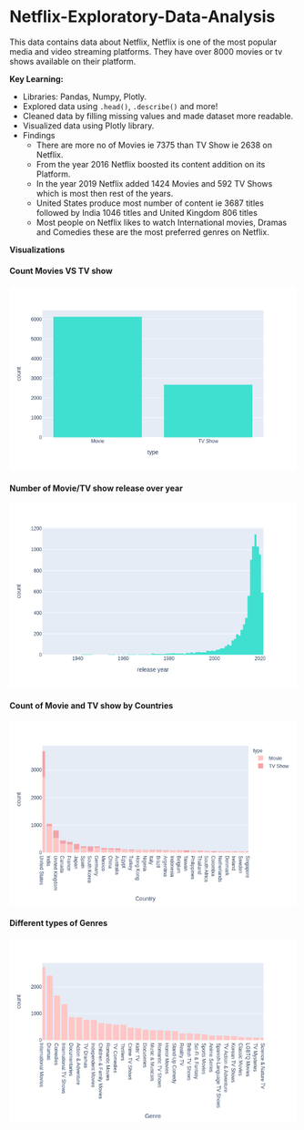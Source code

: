 # Netflix-Exploratory-Data-Analysis

 This data contains data about Netflix, Netflix is one of the most popular media and video streaming platforms. They have over 8000 movies or tv shows available on their platform.
 
 **Key Learning:**
- Libraries: Pandas, Numpy, Plotly.
- Explored data using `.head()`, `.describe()` and more!
- Cleaned data by filling missing values and made dataset more readable.
- Visualized data using Plotly library.
- Findings
  - There are more no of Movies ie 7375 than TV Show ie 2638 on Netflix.
  - From the year 2016 Netflix boosted its content addition on its Platform.
  - In the year 2019 Netflix added 1424 Movies and 592 TV Shows which is most then rest of the years.
  - United States produce most number of content ie 3687 titles followed by India 1046 titles and United Kingdom 806 titles
  - Most people on Netflix likes to watch International movies, Dramas and Comedies these are the most preferred genres on Netflix.

 **Visualizations**
 
 #### Count Movies VS TV show
![alt text](https://github.com/payush624/Netflix-Exploratory-Data-Analysis/blob/main/Count_Movie_VS_TvShows.png)

 #### Number of Movie/TV show release over year
![alt text](https://github.com/payush624/Netflix-Exploratory-Data-Analysis/blob/main/Movie_VS_TV_show_Over_Year.png)

 #### Count of Movie and TV show by Countries
![alt text](https://github.com/payush624/Netflix-Exploratory-Data-Analysis/blob/main/Movies_TV_show_By_Country.png)

 #### Different types of Genres
![alt text](https://github.com/payush624/Netflix-Exploratory-Data-Analysis/blob/main/Genres.png)


